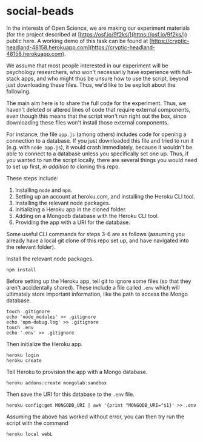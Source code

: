 # social-beads

In the interests of Open Science, we are making our experiment materials (for the project described at [https://osf.io/9f2ks/](https://osf.io/9f2ks/)) public here. A working demo of this task can be found at [https://cryptic-headland-48158.herokuapp.com](https://cryptic-headland-48158.herokuapp.com). 

We assume that most people interested in our experiment will be psychology researchers, who won't necessarily have experience with full-stack apps, and who might thus be unsure how to use the script, beyond just downloading these files. Thus, we'd like to be explicit about the following.

The main aim here is to share the full code for the experiment. Thus, we haven't deleted or altered lines of code that require external components, even though this means that the script won't run right out the box, since downloading these files won't install those external components. 

For instance, the file `app.js` (among others) includes code for opening a connection to a database. If you just downloaded this file and tried to run it (e.g. with `node app.js`), it would crash immediately, because it wouldn't be able to connect to a database unless you specifically set one up. Thus, if you wanted to run the script locally, there are several things you would need to set up first, *in addition to* cloning this repo.

These steps include:

1) Installing `node` and `npm`.
2) Setting up an account at heroku.com, and installing the Heroku CLI tool.
3) Installing the relevant node packages.
4) Initializing a Heroku app in the cloned folder.
5) Adding on a Mongodb database with the Heroku CLI tool.
6) Providing the app with a URI for the database.

Some useful CLI commands for steps 3-6 are as follows (assuming you already have a local git clone of this repo set up, and have navigated into the relevant folder). 

Install the relevant node packages.
```
npm install
```

Before setting up the Heroku app, tell git to ignore some files (so that they aren't accidentally shared). These include a file called `.env` which will ultimately store important information, like the path to access the Mongo database. 
```
touch .gitignore 
echo 'node_modules' >> .gitignore
echo 'npm-debug.log' >> .gitignore
touch .env
echo '.env' >> .gitignore
```
Then initialize the Heroku app.
```
heroku login
heroku create
```

Tell Heroku to provision the app with a Mongo database.
```
heroku addons:create mongolab:sandbox
```

Then save the URI for this database to the `.env` file.
```
heroku config:get MONGODB_URI | awk '{print "MONGODB_URI="$1}' >> .env
```


Assuming the above has worked without error, you can then try run the script with the command
```
heroku local webL
```
